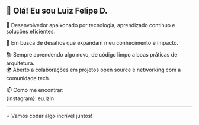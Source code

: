 ## 👋 Olá! Eu sou Luiz Felipe D.

🎯 Desenvolvedor apaixonado por tecnologia, aprendizado contínuo e soluções eficientes.

🚀 Em busca de desafios que expandam meu conhecimento e impacto.

📚 Sempre aprendendo algo novo, de código limpo a boas práticas de arquitetura.  
🌍 Aberto a colaborações em projetos open source e networking com a comunidade tech.

📫 Como me encontrar:  
{instagram}: eu.lzin

---

⭐ Vamos codar algo incrível juntos!
